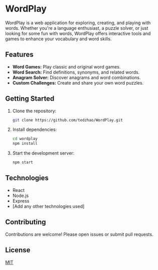 # WordPlay

WordPlay is a web application for exploring, creating, and playing with words. Whether you're a language enthusiast, a puzzle solver, or just looking for some fun with words, WordPlay offers interactive tools and games to enhance your vocabulary and word skills.

## Features

- **Word Games:** Play classic and original word games.
- **Word Search:** Find definitions, synonyms, and related words.
- **Anagram Solver:** Discover anagrams and word combinations.
- **Custom Challenges:** Create and share your own word puzzles.

## Getting Started

1. Clone the repository:
    ```bash
    git clone https://github.com/tedzhao/WordPlay.git
    ```
2. Install dependencies:
    ```bash
    cd wordplay
    npm install
    ```
3. Start the development server:
    ```bash
    npm start
    ```

## Technologies

- React
- Node.js
- Express
- [Add any other technologies used]

## Contributing

Contributions are welcome! Please open issues or submit pull requests.

## License

[MIT](LICENSE)